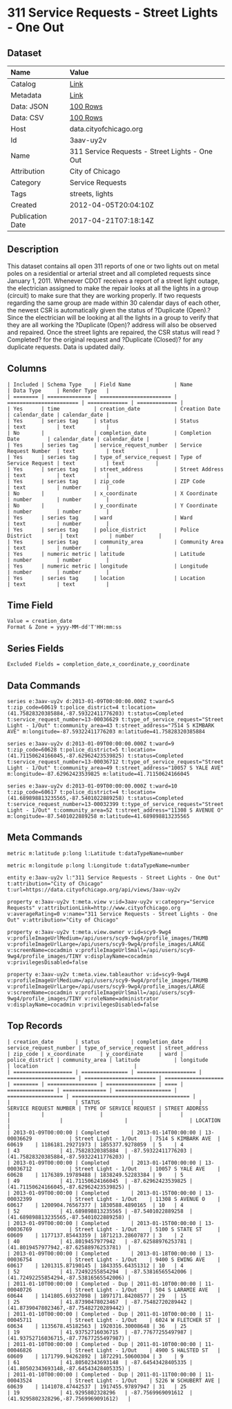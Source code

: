 # 311 Service Requests - Street Lights - One Out

## Dataset

| Name | Value |
| :--- | :---- |
| Catalog | [Link](https://catalog.data.gov/dataset/311-service-requests-street-lights-one-out-97736) |
| Metadata | [Link](https://data.cityofchicago.org/api/views/3aav-uy2v) |
| Data: JSON | [100 Rows](https://data.cityofchicago.org/api/views/3aav-uy2v/rows.json?max_rows=100) |
| Data: CSV | [100 Rows](https://data.cityofchicago.org/api/views/3aav-uy2v/rows.csv?max_rows=100) |
| Host | data.cityofchicago.org |
| Id | 3aav-uy2v |
| Name | 311 Service Requests - Street Lights - One Out |
| Attribution | City of Chicago |
| Category | Service Requests |
| Tags | streets, lights |
| Created | 2012-04-05T20:04:10Z |
| Publication Date | 2017-04-21T07:18:14Z |

## Description

This dataset contains all open 311 reports of one or two lights out on metal poles on a residential or arterial street and all completed requests since January 1, 2011. Whenever CDOT receives a report of a street light outage, the electrician assigned to make the repair looks at all the lights in a group (circuit) to make sure that they are working properly.  If two requests regarding the same group are made within 30 calendar days of each other, the newest CSR is automatically given the status of ?Duplicate (Open).?   Since the electrician will be looking at all the lights in a group to verify that they are all working the ?Duplicate (Open)? address will also be observed and repaired.  Once the street lights are repaired, the CSR status will read ?Completed? for the original request and ?Duplicate (Closed)? for any duplicate requests. Data is updated daily.

## Columns

```ls
| Included | Schema Type    | Field Name              | Name                    | Data Type     | Render Type   |
| ======== | ============== | ======================= | ======================= | ============= | ============= |
| Yes      | time           | creation_date           | Creation Date           | calendar_date | calendar_date |
| Yes      | series tag     | status                  | Status                  | text          | text          |
| No       |                | completion_date         | Completion Date         | calendar_date | calendar_date |
| Yes      | series tag     | service_request_number  | Service Request Number  | text          | text          |
| Yes      | series tag     | type_of_service_request | Type of Service Request | text          | text          |
| Yes      | series tag     | street_address          | Street Address          | text          | text          |
| Yes      | series tag     | zip_code                | ZIP Code                | text          | number        |
| No       |                | x_coordinate            | X Coordinate            | number        | number        |
| No       |                | y_coordinate            | Y Coordinate            | number        | number        |
| Yes      | series tag     | ward                    | Ward                    | text          | number        |
| Yes      | series tag     | police_district         | Police District         | text          | number        |
| Yes      | series tag     | community_area          | Community Area          | text          | number        |
| Yes      | numeric metric | latitude                | Latitude                | number        | number        |
| Yes      | numeric metric | longitude               | Longitude               | number        | number        |
| Yes      | series tag     | location                | Location                | text          | text          |
```

## Time Field

```ls
Value = creation_date
Format & Zone = yyyy-MM-dd'T'HH:mm:ss
```

## Series Fields

```ls
Excluded Fields = completion_date,x_coordinate,y_coordinate
```

## Data Commands

```ls
series e:3aav-uy2v d:2013-01-09T00:00:00.000Z t:ward=5 t:zip_code=60619 t:police_district=4 t:location=(41.75828320385884,-87.59322411776203) t:status=Completed t:service_request_number=13-00036629 t:type_of_service_request="Street Light - 1/Out" t:community_area=43 t:street_address="7514 S KIMBARK AVE" m:longitude=-87.59322411776203 m:latitude=41.75828320385884

series e:3aav-uy2v d:2013-01-09T00:00:00.000Z t:ward=9 t:zip_code=60628 t:police_district=5 t:location=(41.71150624166045,-87.62962423539825) t:status=Completed t:service_request_number=13-00036712 t:type_of_service_request="Street Light - 1/Out" t:community_area=49 t:street_address="10057 S YALE AVE" m:longitude=-87.62962423539825 m:latitude=41.71150624166045

series e:3aav-uy2v d:2013-01-09T00:00:00.000Z t:ward=10 t:zip_code=60617 t:police_district=4 t:location=(41.689898813235565,-87.5401022889258) t:status=Completed t:service_request_number=13-00032399 t:type_of_service_request="Street Light - 1/Out" t:community_area=52 t:street_address="11308 S AVENUE O" m:longitude=-87.5401022889258 m:latitude=41.689898813235565
```

## Meta Commands

```ls
metric m:latitude p:long l:Latitude t:dataTypeName=number

metric m:longitude p:long l:Longitude t:dataTypeName=number

entity e:3aav-uy2v l:"311 Service Requests - Street Lights - One Out" t:attribution="City of Chicago" t:url=https://data.cityofchicago.org/api/views/3aav-uy2v

property e:3aav-uy2v t:meta.view v:id=3aav-uy2v v:category="Service Requests" v:attributionLink=http://www.cityofchicago.org v:averageRating=0 v:name="311 Service Requests - Street Lights - One Out" v:attribution="City of Chicago"

property e:3aav-uy2v t:meta.view.owner v:id=scy9-9wg4 v:profileImageUrlMedium=/api/users/scy9-9wg4/profile_images/THUMB v:profileImageUrlLarge=/api/users/scy9-9wg4/profile_images/LARGE v:screenName=cocadmin v:profileImageUrlSmall=/api/users/scy9-9wg4/profile_images/TINY v:displayName=cocadmin v:privilegesDisabled=false

property e:3aav-uy2v t:meta.view.tableauthor v:id=scy9-9wg4 v:profileImageUrlMedium=/api/users/scy9-9wg4/profile_images/THUMB v:profileImageUrlLarge=/api/users/scy9-9wg4/profile_images/LARGE v:screenName=cocadmin v:profileImageUrlSmall=/api/users/scy9-9wg4/profile_images/TINY v:roleName=administrator v:displayName=cocadmin v:privilegesDisabled=false
```

## Top Records

```ls
| creation_date       | status          | completion_date     | service_request_number | type_of_service_request | street_address      | zip_code | x_coordinate     | y_coordinate     | ward | police_district | community_area | latitude           | longitude          | location                               | 
| =================== | =============== | =================== | ====================== | ======================= | =================== | ======== | ================ | ================ | ==== | =============== | ============== | ================== | ================== | ====================================== | 
|                     | STATUS          |                     | SERVICE REQUEST NUMBER | TYPE OF SERVICE REQUEST | STREET ADDRESS      |          |                  |                  |      |                 |                |                    |                    | LOCATION                               | 
| 2013-01-09T00:00:00 | Completed       | 2013-01-14T00:00:00 | 13-00036629            | Street Light - 1/Out    | 7514 S KIMBARK AVE  | 60619    | 1186181.29271973 | 1855377.9278059  | 5    | 4               | 43             | 41.75828320385884  | -87.59322411776203 | (41.75828320385884,-87.59322411776203) | 
| 2013-01-09T00:00:00 | Completed       | 2013-01-14T00:00:00 | 13-00036712            | Street Light - 1/Out    | 10057 S YALE AVE    | 60628    | 1176389.19789488 | 1838249.52283384 | 9    | 5               | 49             | 41.71150624166045  | -87.62962423539825 | (41.71150624166045,-87.62962423539825) | 
| 2013-01-09T00:00:00 | Completed       | 2013-01-15T00:00:00 | 13-00032399            | Street Light - 1/Out    | 11308 S AVENUE O    | 60617    | 1200904.76567377 | 1830588.4890165  | 10   | 4               | 52             | 41.689898813235565 | -87.5401022889258  | (41.689898813235565,-87.5401022889258) | 
| 2013-01-09T00:00:00 | Completed       | 2013-01-15T00:00:00 | 13-00036769            | Street Light - 1/Out    | 5100 S STATE ST     | 60609    | 1177137.85443359 | 1871213.28607877 | 3    | 2               | 40             | 41.8019457977942   | -87.62588976253781 | (41.8019457977942,-87.62588976253781)  | 
| 2013-01-09T00:00:00 | Completed       | 2013-01-18T00:00:00 | 13-00036754            | Street Light - 1/Out    | 9400 S EWING AVE    | 60617    | 1201315.87190145 | 1843355.64351312 | 10   | 4               | 52             | 41.72492255854294  | -87.53816565542006 | (41.72492255854294,-87.53816565542006) | 
| 2011-01-10T00:00:00 | Completed - Dup | 2011-01-10T00:00:00 | 11-00040726            | Street Light - 1/Out    | 504 S LARAMIE AVE   | 60644    | 1141805.69327098 | 1897171.84208577 | 29   | 15              | 25             | 41.87390478023467  | -87.75482720289442 | (41.87390478023467,-87.75482720289442) | 
| 2011-01-10T00:00:00 | Completed - Dup | 2011-01-10T00:00:00 | 11-00045711            | Street Light - 1/Out    | 6024 W FLETCHER ST  | 60634    | 1135678.45182563 | 1920316.30008648 | 36   | 25              | 19             | 41.93752716036715  | -87.77677255497987 | (41.93752716036715,-87.77677255497987) | 
| 2011-01-10T00:00:00 | Completed - Dup | 2011-01-10T00:00:00 | 11-00046826            | Street Light - 1/Out    | 4900 S HALSTED ST   | 60609    | 1171799.94262892 | 1872291.50600304 | 3    | 9               | 61             | 41.80502343693148  | -87.64543428405335 | (41.80502343693148,-87.64543428405335) | 
| 2011-01-10T00:00:00 | Completed - Dup | 2011-01-11T00:00:00 | 11-00043524            | Street Light - 1/Out    | 5226 W SCHUBERT AVE | 60639    | 1141078.47442537 | 1917455.97897947 | 31   | 25              | 19             | 41.9295802328296   | -87.7569969091612  | (41.9295802328296,-87.7569969091612)   | 
```